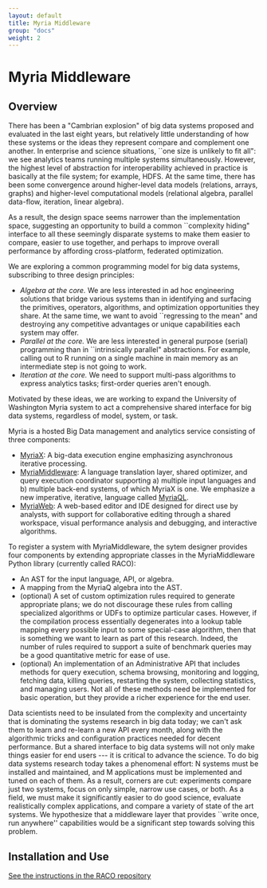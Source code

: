 ```yaml
---
layout: default
title: Myria Middleware
group: "docs"
weight: 2
---
```


# Myria Middleware

## Overview

There has been a "Cambrian explosion" of big data systems proposed and evaluated in the last eight years, but relatively little understanding of how these systems or the ideas they represent compare and complement one another.  In enterprise and science situations, ``one size is unlikely to fit all": we see analytics teams running multiple systems simultaneously.  However, the highest level of abstraction for interoperability achieved in practice is basically at the file system; for example, HDFS.   At the same time, there has been some convergence around higher-level data models (relations, arrays, graphs) and higher-level computational models (relational algebra, parallel data-flow, iteration, linear algebra).  

As a result, the design space seems narrower than the implementation space, suggesting an opportunity to build a common ``complexity hiding" interface to all these seemingly disparate systems to make them easier to compare, easier to use together, and perhaps to improve overall performance by affording cross-platform, federated optimization.

We are exploring a common programming model for big data systems, subscribing to three design principles:

* *Algebra at the core.* We are less interested in ad hoc engineering solutions that bridge various systems than in identifying and surfacing the primitives, operators, algorithms, and optimization opportunities they share. At the same time, we want to avoid ``regressing to the mean" and destroying any competitive advantages or unique capabilities each system may offer.  
* *Parallel at the core.* We are less interested in general purpose (serial) programming than in ``intrinsically parallel" abstractions.  For example, calling out to R running on a single machine in main memory as an intermediate step is not going to work.
* *Iteration at the core.* We need to support multi-pass algorithms to express analytics tasks; first-order queries aren't enough.

Motivated by these ideas, we are working to expand the University of Washington Myria system to act a comprehensive shared interface for big data systems, regardless of model, system, or task.

Myria is a hosted Big Data management and analytics service consisting of three components:

* [MyriaX](https://github.com/uwescience/myria): A big-data execution engine emphasizing asynchronous iterative processing.
* [MyriaMiddleware](https://github.com/uwescience/raco): A language translation layer, shared optimizer, and query execution coordinator supporting a) multiple input languages and b) multiple back-end systems, of which MyriaX is one.   We emphasize a new imperative, iterative,  language called [MyriaQL](http://myria.cs.washington.edu/docs/myriaql.html).
* [MyriaWeb](https://github.com/uwescience/myria-web): A web-based editor and IDE designed for direct use by analysts, with support for collaborative editing through a shared workspace, visual performance analysis and debugging, and interactive algorithms.

To register a system with MyriaMiddleware, the sytem designer provides four components by extending appropriate classes in the MyriaMiddleware Python library (currently called RACO):

* An AST for the input language, API, or algebra.
* A mapping from the MyriaQ algebra into the AST.
* (optional) A set of custom optimization rules required to generate appropriate plans; we do not discourage these rules from calling specialized algorithms or UDFs to optimize particular cases.   However, if the compilation process essentially degenerates into a lookup table mapping every possible input to some special-case algorithm, then that is something we want to learn as part of this research.  Indeed, the number of rules required to support a suite of benchmark queries may be a good quantitative metric for ease of use.
* (optional) An implementation of an Administrative API that includes methods for query execution, schema browsing, monitoring and logging, fetching data, killing queries, restarting the system, collecting statistics, and managing users.  Not all of these methods need be implemented for basic operation, but they provide a richer experience for the end user.

Data scientists need to be insulated from the complexity and uncertainty that is dominating the systems research in big data today; we can't ask them to learn and re-learn a new API every month, along with the algorithmic tricks and configuration practices needed for decent performance.  But a shared interface to big data systems will not only make things easier for end users --- it is critical to advance the science.  To do big data systems research today takes a phenomenal effort: N systems must be installed and maintained, and M applications must be implemented and tuned on each of them.  As a result, corners are cut: experiments compare just two systems, focus on only simple, narrow use cases, or both.  As a field, we must make it significantly easier to do good science, evaluate realistically complex applications, and compare a variety of state of the art systems.  We hypothesize that a middleware layer that provides ``write once, run anywhere'' capabilities would be a significant step towards solving this problem.  

## Installation and Use

[See the instructions in the RACO repository](https://github.com/uwescience/raco/blob/master/README.md)
